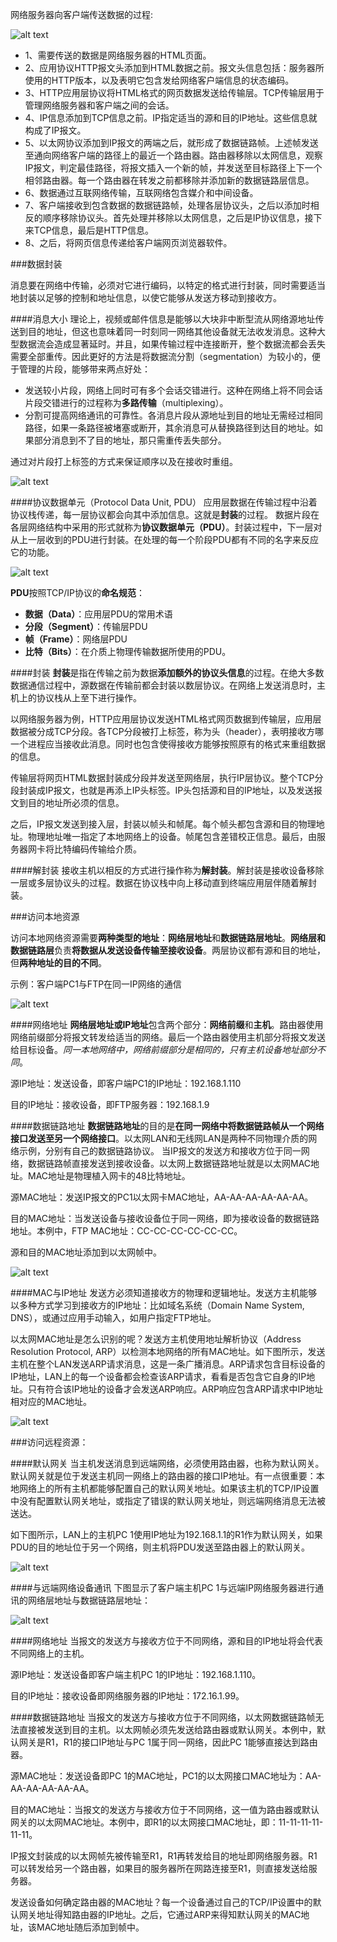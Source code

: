 网络服务器向客户端传送数据的过程:

![alt text](img/1.1.jpg)
 
- 1、需要传送的数据是网络服务器的HTML页面。
- 2、应用协议HTTP报文头添加到HTML数据之前。报文头信息包括：服务器所使用的HTTP版本，以及表明它包含发给网络客户端信息的状态编码。
- 3、HTTP应用层协议将HTML格式的网页数据发送给传输层。TCP传输层用于管理网络服务器和客户端之间的会话。
- 4、IP信息添加到TCP信息之前。IP指定适当的源和目的IP地址。这些信息就构成了IP报文。
- 5、以太网协议添加到IP报文的两端之后，就形成了数据链路帧。上述帧发送至通向网络客户端的路径上的最近一个路由器。路由器移除以太网信息，观察IP报文，判定最佳路径，将报文插入一个新的帧，并发送至目标路径上下一个相邻路由器。每一个路由器在转发之前都移除并添加新的数据链路层信息。
- 6、数据通过互联网络传输，互联网络包含媒介和中间设备。
- 7、客户端接收到包含数据的数据链路帧，处理各层协议头，之后以添加时相反的顺序移除协议头。首先处理并移除以太网信息，之后是IP协议信息，接下来TCP信息，最后是HTTP信息。
- 8、之后，将网页信息传递给客户端网页浏览器软件。
 
###数据封装
 
消息要在网络中传输，必须对它进行编码，以特定的格式进行封装，同时需要适当地封装以足够的控制和地址信息，以使它能够从发送方移动到接收方。
 
####消息大小
理论上，视频或邮件信息是能够以大块非中断型流从网络源地址传送到目的地址，但这也意味着同一时刻同一网络其他设备就无法收发消息。这种大型数据流会造成显著延时。并且，如果传输过程中连接断开，整个数据流都会丢失需要全部重传。因此更好的方法是将数据流分割（segmentation）为较小的，便于管理的片段，能够带来两点好处：

- 发送较小片段，网络上同时可有多个会话交错进行。这种在网络上将不同会话片段交错进行的过程称为**多路传输**（multiplexing）。
- 分割可提高网络通讯的可靠性。各消息片段从源地址到目的地址无需经过相同路径，如果一条路径被堵塞或断开，其余消息可从替换路径到达目的地址。如果部分消息到不了目的地址，那只需重传丢失部分。
 

通过对片段打上标签的方式来保证顺序以及在接收时重组。

![alt text](img/1.2.jpg)
 
####协议数据单元（Protocol Data Unit, PDU）
应用层数据在传输过程中沿着协议栈传递，每一层协议都会向其中添加信息。这就是**封装**的过程。
数据片段在各层网络结构中采用的形式就称为**协议数据单元（PDU）**。封装过程中，下一层对从上一层收到的PDU进行封装。在处理的每一个阶段PDU都有不同的名字来反应它的功能。

![alt text](img/1.3.jpg)
 
**PDU**按照TCP/IP协议的**命名规范**：
- **数据（Data）**：应用层PDU的常用术语
- **分段（Segment）**：传输层PDU
- **帧（Frame）**：网络层PDU
- **比特（Bits）**：在介质上物理传输数据所使用的PDU。
 

####封装
**封装**是指在传输之前为数据**添加额外的协议头信息**的过程。在绝大多数数据通信过程中，源数据在传输前都会封装以数层协议。在网络上发送消息时，主机上的协议栈从上至下进行操作。
 
以网络服务器为例，HTTP应用层协议发送HTML格式网页数据到传输层，应用层数据被分成TCP分段。各TCP分段被打上标签，称为头（header），表明接收方哪一个进程应当接收此消息。同时也包含使得接收方能够按照原有的格式来重组数据的信息。
 
传输层将网页HTML数据封装成分段并发送至网络层，执行IP层协议。整个TCP分段封装成IP报文，也就是再添上IP头标签。IP头包括源和目的IP地址，以及发送报文到目的地址所必须的信息。
 
之后，IP报文发送到接入层，封装以帧头和帧尾。每个帧头都包含源和目的物理地址。物理地址唯一指定了本地网络上的设备。帧尾包含差错校正信息。最后，由服务器网卡将比特编码传输给介质。   

####解封装
接收主机以相反的方式进行操作称为**解封装**。解封装是接收设备移除一层或多层协议头的过程。数据在协议栈中向上移动直到终端应用层伴随着解封装。
 
###访问本地资源
 
访问本地网络资源需要**两种类型的地址**：**网络层地址**和**数据链路层地址**。**网络层和数据链路层**负责**将数据从发送设备传输至接收设备**。两层协议都有源和目的地址，但**两种地址的目的不同**。
 
示例：客户端PC1与FTP在同一IP网络的通信

![alt text](img/1.4.jpg)
 
####网络地址
**网络层地址或IP地址**包含两个部分：**网络前缀**和**主机**。路由器使用网络前缀部分将报文转发给适当的网络。最后一个路由器使用主机部分将报文发送给目标设备。*同一本地网络中，网络前缀部分是相同的，只有主机设备地址部分不同*。

源IP地址：发送设备，即客户端PC1的IP地址：192.168.1.110

目的IP地址：接收设备，即FTP服务器：192.168.1.9
 
####数据链路地址
**数据链路地址**的目的是**在同一网络中将数据链路帧从一个网络接口发送至另一个网络接口**。以太网LAN和无线网LAN是两种不同物理介质的网络示例，分别有自己的数据链路协议。
当IP报文的发送方和接收方位于同一网络，数据链路帧直接发送到接收设备。以太网上数据链路地址就是以太网MAC地址。MAC地址是物理植入网卡的48比特地址。

源MAC地址：发送IP报文的PC1以太网卡MAC地址，AA-AA-AA-AA-AA-AA。

目的MAC地址：当发送设备与接收设备位于同一网络，即为接收设备的数据链路地址。本例中，FTP MAC地址：CC-CC-CC-CC-CC-CC。

源和目的MAC地址添加到以太网帧中。

![alt text](img/1.5.jpg)
 
####MAC与IP地址
发送方必须知道接收方的物理和逻辑地址。发送方主机能够以多种方式学习到接收方的IP地址：比如域名系统（Domain Name System, DNS），或通过应用手动输入，如用户指定FTP地址。
 
以太网MAC地址是怎么识别的呢？发送方主机使用地址解析协议（Address Resolution Protocol, ARP）以检测本地网络的所有MAC地址。如下图所示，发送主机在整个LAN发送ARP请求消息，这是一条广播消息。ARP请求包含目标设备的IP地址，LAN上的每一个设备都会检查该ARP请求，看看是否包含它自身的IP地址。只有符合该IP地址的设备才会发送ARP响应。ARP响应包含ARP请求中IP地址相对应的MAC地址。

![alt text](img/1.6.jpg)

###访问远程资源：
 
####默认网关
当主机发送消息到远端网络，必须使用路由器，也称为默认网关。默认网关就是位于发送主机同一网络上的路由器的接口IP地址。有一点很重要：本地网络上的所有主机都能够配置自己的默认网关地址。如果该主机的TCP/IP设置中没有配置默认网关地址，或指定了错误的默认网关地址，则远端网络消息无法被送达。
 
如下图所示，LAN上的主机PC 1使用IP地址为192.168.1.1的R1作为默认网关，如果PDU的目的地址位于另一个网络，则主机将PDU发送至路由器上的默认网关。

![alt text](img/1.7.jpg)
 
####与远端网络设备通讯
下图显示了客户端主机PC 1与远端IP网络服务器进行通讯的网络层地址与数据链路层地址：

![alt text](img/1.8.jpg)
 
####网络地址
当报文的发送方与接收方位于不同网络，源和目的IP地址将会代表不同网络上的主机。

源IP地址：发送设备即客户端主机PC 1的IP地址：192.168.1.110。

目的IP地址：接收设备即网络服务器的IP地址：172.16.1.99。
 
####数据链路地址
当报文的发送方与接收方位于不同网络，以太网数据链路帧无法直接被发送到目的主机。以太网帧必须先发送给路由器或默认网关。本例中，默认网关是R1，R1的接口IP地址与PC 1属于同一网络，因此PC 1能够直接达到路由器。

源MAC地址：发送设备即PC 1的MAC地址，PC1的以太网接口MAC地址为：AA-AA-AA-AA-AA-AA。

目的MAC地址：当报文的发送方与接收方位于不同网络，这一值为路由器或默认网关的以太网MAC地址。本例中，即R1的以太网接口MAC地址，即：11-11-11-11-11-11。

IP报文封装成的以太网帧先被传输至R1，R1再转发给目的地址即网络服务器。R1可以转发给另一个路由器，如果目的服务器所在网路连接至R1，则直接发送给服务器。
 
发送设备如何确定路由器的MAC地址？每一个设备通过自己的TCP/IP设置中的默认网关地址得知路由器的IP地址。之后，它通过ARP来得知默认网关的MAC地址，该MAC地址随后添加到帧中。
